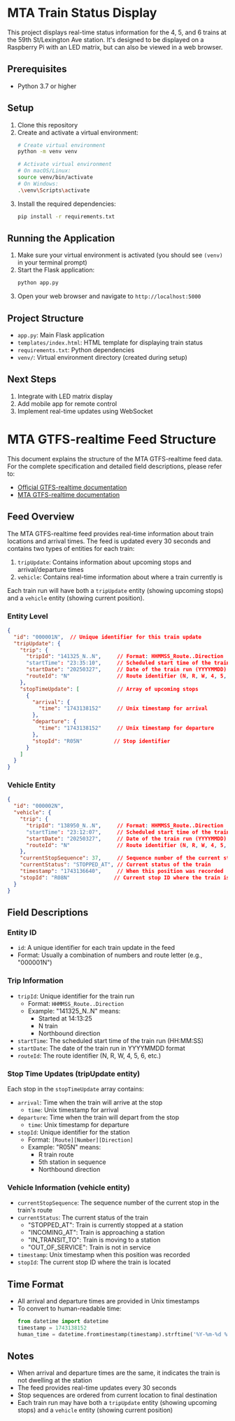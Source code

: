 # MTA Train Status Display

This project displays real-time status information for the 4, 5, and 6 trains at the 59th St/Lexington Ave station. It's designed to be displayed on a Raspberry Pi with an LED matrix, but can also be viewed in a web browser.

## Prerequisites

- Python 3.7 or higher

## Setup

1. Clone this repository
2. Create and activate a virtual environment:
   ```bash
   # Create virtual environment
   python -m venv venv

   # Activate virtual environment
   # On macOS/Linux:
   source venv/bin/activate
   # On Windows:
   .\venv\Scripts\activate
   ```
3. Install the required dependencies:
   ```bash
   pip install -r requirements.txt
   ```

## Running the Application

1. Make sure your virtual environment is activated (you should see `(venv)` in your terminal prompt)
2. Start the Flask application:
   ```bash
   python app.py
   ```
3. Open your web browser and navigate to `http://localhost:5000`

## Project Structure

- `app.py`: Main Flask application
- `templates/index.html`: HTML template for displaying train status
- `requirements.txt`: Python dependencies
- `venv/`: Virtual environment directory (created during setup)

## Next Steps

1. Integrate with LED matrix display
2. Add mobile app for remote control
3. Implement real-time updates using WebSocket 

# MTA GTFS-realtime Feed Structure

This document explains the structure of the MTA GTFS-realtime feed data. For the complete specification and detailed field descriptions, please refer to:
- [Official GTFS-realtime documentation](https://gtfs.org/documentation/realtime/reference)
- [MTA GTFS-realtime documentation](https://www.mta.info/document/134521)

## Feed Overview

The MTA GTFS-realtime feed provides real-time information about train locations and arrival times. The feed is updated every 30 seconds and contains two types of entities for each train:

1. `tripUpdate`: Contains information about upcoming stops and arrival/departure times
2. `vehicle`: Contains real-time information about where a train currently is

Each train run will have both a `tripUpdate` entity (showing upcoming stops) and a `vehicle` entity (showing current position).

### Entity Level
```json
{
  "id": "000001N",  // Unique identifier for this train update
  "tripUpdate": {
    "trip": {
      "tripId": "141325_N..N",     // Format: HHMMSS_Route..Direction
      "startTime": "23:35:10",     // Scheduled start time of the train run
      "startDate": "20250327",     // Date of the train run (YYYYMMDD)
      "routeId": "N"               // Route identifier (N, R, W, 4, 5, 6, etc.)
    },
    "stopTimeUpdate": [            // Array of upcoming stops
      {
        "arrival": {
          "time": "1743138152"     // Unix timestamp for arrival
        },
        "departure": {
          "time": "1743138152"     // Unix timestamp for departure
        },
        "stopId": "R05N"          // Stop identifier
      }
    ]
  }
}
```

### Vehicle Entity
```json
{
  "id": "000002N",
  "vehicle": {
    "trip": {
      "tripId": "138950_N..N",     // Format: HHMMSS_Route..Direction
      "startTime": "23:12:07",     // Scheduled start time of the train run
      "startDate": "20250327",     // Date of the train run (YYYYMMDD)
      "routeId": "N"               // Route identifier (N, R, W, 4, 5, 6, etc.)
    },
    "currentStopSequence": 37,     // Sequence number of the current stop
    "currentStatus": "STOPPED_AT", // Current status of the train
    "timestamp": "1743136640",     // When this position was recorded
    "stopId": "R08N"              // Current stop ID where the train is located
  }
}
```

## Field Descriptions

### Entity ID
- `id`: A unique identifier for each train update in the feed
- Format: Usually a combination of numbers and route letter (e.g., "000001N")

### Trip Information
- `tripId`: Unique identifier for the train run
  - Format: `HHMMSS_Route..Direction`
  - Example: "141325_N..N" means:
    - Started at 14:13:25
    - N train
    - Northbound direction
- `startTime`: The scheduled start time of the train run (HH:MM:SS)
- `startDate`: The date of the train run in YYYYMMDD format
- `routeId`: The route identifier (N, R, W, 4, 5, 6, etc.)

### Stop Time Updates (tripUpdate entity)
Each stop in the `stopTimeUpdate` array contains:
- `arrival`: Time when the train will arrive at the stop
  - `time`: Unix timestamp for arrival
- `departure`: Time when the train will depart from the stop
  - `time`: Unix timestamp for departure
- `stopId`: Unique identifier for the station
  - Format: `[Route][Number][Direction]`
  - Example: "R05N" means:
    - R train route
    - 5th station in sequence
    - Northbound direction

### Vehicle Information (vehicle entity)
- `currentStopSequence`: The sequence number of the current stop in the train's route
- `currentStatus`: The current status of the train
  - "STOPPED_AT": Train is currently stopped at a station
  - "INCOMING_AT": Train is approaching a station
  - "IN_TRANSIT_TO": Train is moving to a station
  - "OUT_OF_SERVICE": Train is not in service
- `timestamp`: Unix timestamp when this position was recorded
- `stopId`: The current stop ID where the train is located

## Time Format
- All arrival and departure times are provided in Unix timestamps
- To convert to human-readable time:
  ```python
  from datetime import datetime
  timestamp = 1743138152
  human_time = datetime.fromtimestamp(timestamp).strftime('%Y-%m-%d %H:%M:%S')
  ```

## Notes
- When arrival and departure times are the same, it indicates the train is not dwelling at the station
- The feed provides real-time updates every 30 seconds
- Stop sequences are ordered from current location to final destination
- Each train run may have both a `tripUpdate` entity (showing upcoming stops) and a `vehicle` entity (showing current position) 